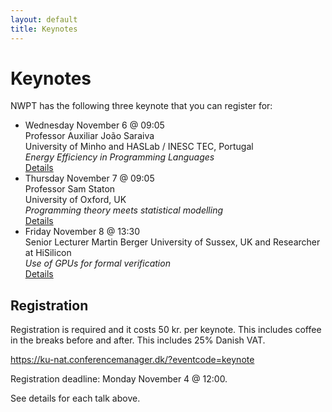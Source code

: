 ```yaml
---
layout: default
title: Keynotes
---
```


# Keynotes

NWPT has the following three keynote that you can register for:

* Wednesday November 6 @ 09:05<br>
  Professor Auxiliar João Saraiva<br>
  University of Minho and HASLab / INESC TEC, Portugal<br>
  <i>Energy Efficiency in Programming Languages</i><br>
  <a href="keynote-wednesday.html">Details</a>
* Thursday November 7 @ 09:05<br>
  Professor Sam Staton<br>
  University of Oxford, UK<br>
  <i>Programming theory meets statistical modelling</i><br>
  <a href="keynote-thursday.html">Details</a>
* Friday November 8 @ 13:30<br>
  Senior Lecturer Martin Berger
  University of Sussex, UK and Researcher at HiSilicon<br>
  <i>Use of GPUs for formal verification</i><br>
  <a href="keynote-friday.html">Details</a>

## Registration
Registration is required and it costs 50 kr. per keynote. This includes coffee in the breaks before and after. This includes 25% Danish VAT.

<a href="https://ku-nat.conferencemanager.dk/?eventcode=keynote" target="_blank">https://ku-nat.conferencemanager.dk/?eventcode=keynote</a>

Registration deadline: Monday November 4 @ 12:00.

See details for each talk above.
